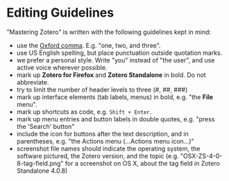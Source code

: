# Editing Guidelines

"Mastering Zotero" is written with the following guidelines kept in mind:

- use the [Oxford comma](http://en.wikipedia.org/wiki/Serial_comma). E.g. "one, two, and three".
- use US English spelling, but place punctuation outside quotation marks.
- we prefer a personal style. Write "you" instead of "the user", and use active voice wherever possible.
- mark up **Zotero for Firefox** and **Zotero Standalone** in bold. Do not abbreviate.
- try to limit the number of header levels to three (#, ##, ###)
- mark up interface elements (tab labels, menus) in bold, e.g. "the **File** menu".
- mark up shortcuts as code, e.g. `Shift + Enter`.
- mark up menu entries and button labels in double quotes, e.g. "press the 'Search' button"
- include the icon for buttons after the text description, and in parentheses, e.g. "the Actions menu (…Actions menu icon…)"
- screenshot file names should indicate the operating system, the software pictured, the Zotero version, and the topic (e.g. "OSX-ZS-4-0-8-tag-field.png" for a screenshot on OS X, about the tag field in Zotero Standalone 4.0.8)
